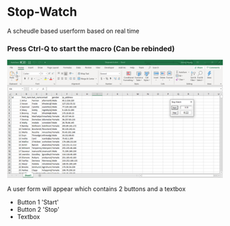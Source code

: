 # Stop-Watch
A scheudle based userform based on real time

### Press Ctrl-Q to start the macro (Can be rebinded) ###
![Screenshot1](https://github.com/jimmyhuang007/Stop-Watch/blob/master/Screenshot1.PNG)

A user form will appear which contains 2 buttons and a textbox
  * Button 1 'Start' 
  * Button 2 'Stop' 
  * Textbox  
